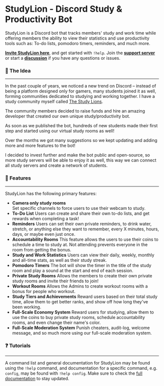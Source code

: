 # StudyLion - Discord Study & Productivity Bot
StudyLion is a Discord bot that tracks members' study and work time while offering members the ability to view their statistics and use productivity tools such as: To-do lists, pomodoro timers, reminders, and much more. 

[**Invite StudyLion here**](https://discord.studylions.com/invite "here"), and get started with `!help`.
Join the [**support server**](https://discord.gg/studylions "support server") or start a [**discussion**](https://github.com/StudyLions/StudyLion/discussions "disscussion") if you have any questions or issues.

### 🧠 The Idea
------------
In the past couple of years, we noticed a new trend on Discord – instead of being a platform designed only for gamers, many students joined it as well, forming communities dedicated to studying and working together.
I have a study community myself called [The Study Lions](http://discord.gg/studylions "The Study Lions"). 

The community members decided to raise funds and hire an amazing developer that created our own unique study/productivity bot. 

As soon as we published the bot, hundreds of new students made their first step and started using our virtual study rooms as well!

Over the months we got many suggestions so we kept updating and adding more and more features to the bot!

I decided to invest further and make the bot public and open-source, so more study servers will be able to enjoy it as well, this way we can connect all study servers and create a network of students.

### 📙 Features
------------
StudyLion has the following primary features:
- **Camera only study rooms**  
Set specific channels to force users to use their webcam to study. 
- **To-Do List**
Users can create and share their own to-do lists, and get rewards when completing a task!
-  **Reminders**
Users can set their own private reminders, to drink water, stretch, or anything else they want to remember, every X minutes, hours, days, or maybe even just once.
- **Accountability Rooms**
This feature allows the users to use their coins to schedule a time to study at.
Not attending prevents everyone in the room from getting the bonus.
- **Study and Work Statistics**
Users can view their daily, weekly, monthly and all-time stats, as well as their study streak.
- **Pomodoro Timers**
The bot will show the timer in the title of the study room and play a sound at the start and end of each session.
- **Private Study Rooms** 
Allows the members to create their own private study rooms and invite their friends to join!
- **Workout Rooms**
Allows the Admins to create workout rooms with a bonus for people who workout.
- **Study Tiers and Achievements**
Reward users based on their total study time, allow them to get better ranks, and show off how long they've been working.
- **Full-Scale Economy System**
Reward users for studying, allow them to use the coins to buy private study rooms, schedule accountability rooms, and even change their name's color.
- **Full-Scale Moderation System**
Punish cheaters, audit-log, welcome message, and so much more using our full-scale moderation system.


### ❓ Tutorials
------------
A command list and general documentation for StudyLion may be found using the `!help` command, and documentation for a specific command, e.g. `config`, may be found with `!help config`.
Make sure to check the [full documentation](https://www.notion.so/izabellakis/StudyLion-Bot-Tutorials-f493268fcd12436c9674afef2e151707 "StudyLion Tutorial") to stay updated.
